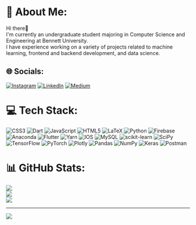 # 💫 About Me:
Hi there👋<br>I'm currently an undergraduate student majoring in Computer Science and Engineering at Bennett University. <br>I have experience working on a variety of projects related to machine learning, frontend and backend development, and data science.


## 🌐 Socials:
[![Instagram](https://img.shields.io/badge/Instagram-%23E4405F.svg?logo=Instagram&logoColor=white)](https://instagram.com/https://www.instagram.com/meghana.penmetsa/) [![LinkedIn](https://img.shields.io/badge/LinkedIn-%230077B5.svg?logo=linkedin&logoColor=white)](https://linkedin.com/in/http://linkedin.com/in/meghana-penmetsa-3903071b4) [![Medium](https://img.shields.io/badge/Medium-12100E?logo=medium&logoColor=white)](https://medium.com/@https://medium.com/@meghanapenmetsa02) 

# 💻 Tech Stack:
![CSS3](https://img.shields.io/badge/css3-%231572B6.svg?style=flat-square&logo=css3&logoColor=white) ![Dart](https://img.shields.io/badge/dart-%230175C2.svg?style=flat-square&logo=dart&logoColor=white) ![JavaScript](https://img.shields.io/badge/javascript-%23323330.svg?style=flat-square&logo=javascript&logoColor=%23F7DF1E) ![HTML5](https://img.shields.io/badge/html5-%23E34F26.svg?style=flat-square&logo=html5&logoColor=white) ![LaTeX](https://img.shields.io/badge/latex-%23008080.svg?style=flat-square&logo=latex&logoColor=white) ![Python](https://img.shields.io/badge/python-3670A0?style=flat-square&logo=python&logoColor=ffdd54) ![Firebase](https://img.shields.io/badge/firebase-%23039BE5.svg?style=flat-square&logo=firebase) ![Anaconda](https://img.shields.io/badge/Anaconda-%2344A833.svg?style=flat-square&logo=anaconda&logoColor=white) ![Flutter](https://img.shields.io/badge/Flutter-%2302569B.svg?style=flat-square&logo=Flutter&logoColor=white) ![Yarn](https://img.shields.io/badge/yarn-%232C8EBB.svg?style=flat-square&logo=yarn&logoColor=white) ![IOS](https://img.shields.io/badge/IOS-%2320232a.svg?style=flat-square&logo=apple&logoColor=white) ![MySQL](https://img.shields.io/badge/mysql-%2300f.svg?style=flat-square&logo=mysql&logoColor=white) ![scikit-learn](https://img.shields.io/badge/scikit--learn-%23F7931E.svg?style=flat-square&logo=scikit-learn&logoColor=white) ![SciPy](https://img.shields.io/badge/SciPy-%230C55A5.svg?style=flat-square&logo=scipy&logoColor=%white) ![TensorFlow](https://img.shields.io/badge/TensorFlow-%23FF6F00.svg?style=flat-square&logo=TensorFlow&logoColor=white) ![PyTorch](https://img.shields.io/badge/PyTorch-%23EE4C2C.svg?style=flat-square&logo=PyTorch&logoColor=white) ![Plotly](https://img.shields.io/badge/Plotly-%233F4F75.svg?style=flat-square&logo=plotly&logoColor=white) ![Pandas](https://img.shields.io/badge/pandas-%23150458.svg?style=flat-square&logo=pandas&logoColor=white) ![NumPy](https://img.shields.io/badge/numpy-%23013243.svg?style=flat-square&logo=numpy&logoColor=white) ![Keras](https://img.shields.io/badge/Keras-%23D00000.svg?style=flat-square&logo=Keras&logoColor=white) ![Postman](https://img.shields.io/badge/Postman-FF6C37?style=flat-square&logo=postman&logoColor=white)
# 📊 GitHub Stats:
![](https://github-readme-stats.vercel.app/api?username=meghana2002&theme=default&hide_border=false&include_all_commits=false&count_private=false)<br/>
![](https://github-readme-streak-stats.herokuapp.com/?user=meghana2002&theme=default&hide_border=false)<br/>
![](https://github-readme-stats.vercel.app/api/top-langs/?username=meghana2002&theme=default&hide_border=false&include_all_commits=false&count_private=false&layout=compact)

---
[![](https://visitcount.itsvg.in/api?id=meghana2002&icon=0&color=0)](https://visitcount.itsvg.in)

<!-- Proudly created with GPRM ( https://gprm.itsvg.in ) -->
